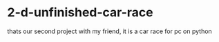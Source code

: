 # 2-d-unfinished-car-race
thats our second project with my friend,
it is a car race for pc on python
